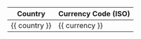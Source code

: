 <div id="app">
  <table>
    <thead>
      <tr>
        <th>Country</th>
        <th>Currency Code (ISO)</th>
      </tr>
    </thead>
    <tbody>
      <tr v-for="(currency, country) in currencyList" :key="country">
        <td>{{ country }}</td>
        <td>{{ currency }}</td>
      </tr>
    </tbody>
  </table>
</div>

<script src="https://cdn.jsdelivr.net/npm/vue@2.6.14/dist/vue.js"></script>
<script>
  new Vue({
    el: '#app',
    data: {
      currencyList: {}
    },
    mounted() {
      fetch('https://westinpay.com/currency/fiat_api?api_key=YOUR-API-KEY&base=USD&output=JSON')
        .then(response => response.json())
        .then(data => {
          this.currencyList = data.rates;
        })
        .catch(error => {
          console.error('Error fetching currency rates:', error);
        });
    }
  });
</script>
